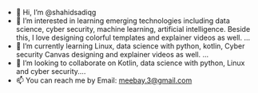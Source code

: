 - 👋 Hi, I’m @shahidsadiqg
- 👀 I’m interested in learning emerging technologies including data science, cyber security, machine learning, artificial intelligence. Beside this, I love designing colorful templates and explainer videos as well. ...
- 🌱 I’m currently learning Linux, data science with python, kotlin, Cyber security Canvas designing and explainer videos as well. ...
- 💞️ I’m looking to collaborate on Kotlin, data science with python, Linux and cyber security....
- 📫 You can reach me by Email: meebay.3@gmail.com

<!---
shahidsadiqg/shahidsadiqg is a ✨ special ✨ repository because its `README.md` (this file) appears on your GitHub profile.
You can click the Preview link to take a look at your changes.
--->
